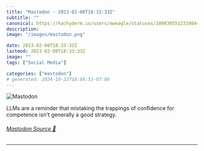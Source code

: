 ```yaml
---
title: "Mastodon - 2023-02-08T18:33:33Z"
subtitle: ""
canonical: https://hachyderm.io/users/mweagle/statuses/109830551233984409
description:
image: "/images/mastodon.png"

date: 2023-02-08T18:33:33Z
lastmod: 2023-02-08T18:33:33Z
image: ""
tags: ["Social Media"]

categories: ["mastodon"]
# generated: 2024-10-23T18:04:53-07:00
---
```

![Mastodon](/images/mastodon.png)

<p>LLMs are a reminder that mistaking the trappings of confidence for competence isn&#39;t generally a good strategy.</p>


###### [Mastodon Source 🐘](https://hachyderm.io/@mweagle/109830551233984409)

___
